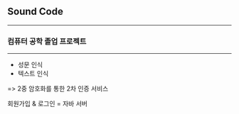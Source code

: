 ## Sound Code

---

### 컴퓨터 공학 졸업 프로젝트

---
- 성문 인식
- 텍스트 인식

=> 2중 암호화를 통한 2차 인증 서비스

회원가입 & 로그인 = 자바 서버